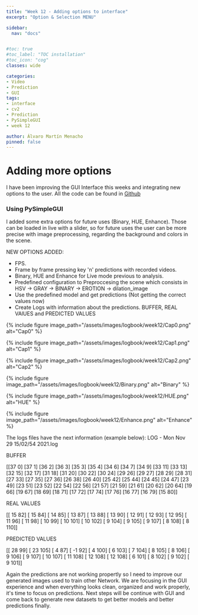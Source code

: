 ```yaml
---
title: "Week 12 - Adding options to interface"
excerpt: "Option & Selection MENU"

sidebar:
  nav: "docs"


#toc: true
#toc_label: "TOC installation"
#toc_icon: "cog"
classes: wide

categories:
- Video
- Prediction
- GUI
tags:
- interface
- cv2
- Prediction
- PySimpleGUI
- week 12

author: Álvaro Martín Menacho
pinned: false
---
```


# Adding more options

I have been improving the GUI Interface this weeks and integrating new options to the user.
All the code can be found in [Github](https://github.com/RoboticsLabURJC/2020-tfg-alvaro-martin/tree/main/Main%20Program)

### Using PySimpleGUI

I added some extra options for future uses (Binary, HUE, Enhance). Those can be loaded in live with a slider, so for future uses
the user can be more precise with image preprocessing, regarding the background and colors in the scene.

NEW OPTIONS ADDED:

- FPS.
- Frame by frame pressing key 'n' predictions with recorded videos.
- Binary, HUE and Enhance for Live mode previous to analysis.
- Predefined configuration to Preproccesing the scene which consists in HSV -> GRAY -> BINARY -> EROTION -> dilation_image
- Use the predefined model and get predictions (Not getting the correct values now)
- Create Logs with information about the predictions. BUFFER, REAL VAlUES and PREDICTED VALUES

{% include figure image_path="/assets/images/logbook/week12/Cap0.png" alt="Cap0" %}

{% include figure image_path="/assets/images/logbook/week12/Cap1.png" alt="Cap1" %}

{% include figure image_path="/assets/images/logbook/week12/Cap2.png" alt="Cap2" %}

{% include figure image_path="/assets/images/logbook/week12/Binary.png" alt="Binary" %}

{% include figure image_path="/assets/images/logbook/week12/HUE.png" alt="HUE" %}

{% include figure image_path="/assets/images/logbook/week12/Enhance.png" alt="Enhance" %}


The logs files have the next information (example below):
LOG - Mon Nov 29 15/02/54 2021.log

BUFFER

[[37  0]
 [37  1]
 [36  2]
 [36  3]
 [35  3]
 [35  4]
 [34  6]
 [34  7]
 [34  9]
 [33 11]
 [33 13]
 [32 15]
 [32 17]
 [31 18]
 [31 20]
 [30 22]
 [30 24]
 [29 26]
 [29 27]
 [28 29]
 [28 31]
 [27 33]
 [27 35]
 [27 36]
 [26 38]
 [26 40]
 [25 42]
 [25 44]
 [24 45]
 [24 47]
 [23 49]
 [23 51]
 [23 52]
 [22 54]
 [22 56]
 [21 57]
 [21 59]
 [21 61]
 [20 62]
 [20 64]
 [19 66]
 [19 67]
 [18 69]
 [18 71]
 [17 72]
 [17 74]
 [17 76]
 [16 77]
 [16 79]
 [15 80]]

REAL VALUES

[[ 15  82]
 [ 15  84]
 [ 14  85]
 [ 13  87]
 [ 13  88]
 [ 13  90]
 [ 12  91]
 [ 12  93]
 [ 12  95]
 [ 11  96]
 [ 11  98]
 [ 10  99]
 [ 10 101]
 [ 10 102]
 [  9 104]
 [  9 105]
 [  9 107]
 [  8 108]
 [  8 110]]

PREDICTED VALUES

[[ 28  99]
 [ 23 105]
 [  4  87]
 [ -1  92]
 [  4 100]
 [  6 103]
 [  7 104]
 [  8 105]
 [  8 106]
 [  9 106]
 [  9 107]
 [ 10 107]
 [ 11 108]
 [ 12 108]
 [ 12 108]
 [  6 101]
 [  8 102]
 [  9 102]
 [  9 101]]

Again the predictions are not working propertly so I need to improve our generated images used to train other Network.
We are focusing in the GUI experience and when everything looks clean, organized and work properly, it's time to focus on predictions.
Next steps will be continue with GUI and come back to generate new datasets to get better models and better predictions finally.
